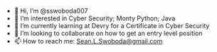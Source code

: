 - 👋 Hi, I’m @sswoboda007
- 👀 I’m interested in Cyber Security; Monty Python; Java
- 🌱 I’m currently learning at Devry for a Certificate in Cyber Security
- 💞️ I’m looking to collaborate on how to get an entry level position
- 📫 How to reach me: Sean.L.Swoboda@gmail.com

<!---
sswoboda007/sswoboda007 is a ✨ special ✨ repository because its `README.md` (this file) appears on your GitHub profile.
You can click the Preview link to take a look at your changes.
--->
